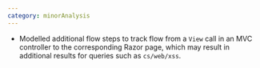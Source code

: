 ```yaml
---
category: minorAnalysis
---
```

* Modelled additional flow steps to track flow from a `View` call in an MVC controller to the corresponding Razor page, which may result in additional results for queries such as `cs/web/xss`.